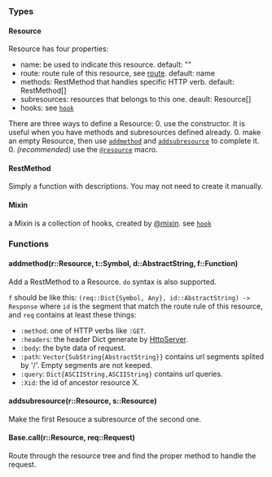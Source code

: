 ### Types

#### Resource

Resource has four properties:
- name: be used to indicate this resource. default: ""
- route: route rule of this resource, see [route](route.html). default: name
- methods: RestMethod that handles specific HTTP verb. default: RestMethod[]
- subresources: resources that belongs to this one. deault: Resource[]
- hooks: see [`hook`](hook.html)

There are three ways to define a Resource:
0. use the constructor. It is useful when you have methods and subresources defined already.
0. make an empty Resource, then use [`addmethod`](#addmethod-r-resource-t-symbol-d-abstractstring-f-function) and [`addsubresource`](#addsubresource-r-resource-s-resource) to complete it.
0. *(recommended)* use the [`@resource`](macro.html) macro.

#### RestMethod

Simply a function with descriptions. You may not need to create it manually.

#### Mixin

a Mixin is a collection of hooks, created by [@mixin](macro.html). see [`hook`](hook.html)

### Functions

#### addmethod(r::Resource, t::Symbol, d::AbstractString, f::Function)

Add a RestMethod to a Resource. `do` syntax is also supported.

`f` should be like this: `(req::Dict{Symbol, Any}, id::AbstractString) -> Response`
where `id` is the segment that match the route rule of this resource, and `req` contains at least these things:

- `:method`: one of HTTP verbs like `:GET`.
- `:headers`: the header Dict generate by [HttpServer](https://github.com/JuliaWeb/HttpServer.jl).
- `:body`: the byte data of request.
- `:path`: `Vector{SubString{AbstractString}}` contains url segments splited by '/'. Empty segments are not keeped.
- `:query`: `Dict{ASCIIString,ASCIIString}` contains url queries.
- `:Xid`: the id of ancestor resource X.

#### addsubresource(r::Resource, s::Resource)

Make the first Resouce a subresource of the second one.

#### Base.call(r::Resource, req::Request)

Route through the resource tree and find the proper method to handle the request.
